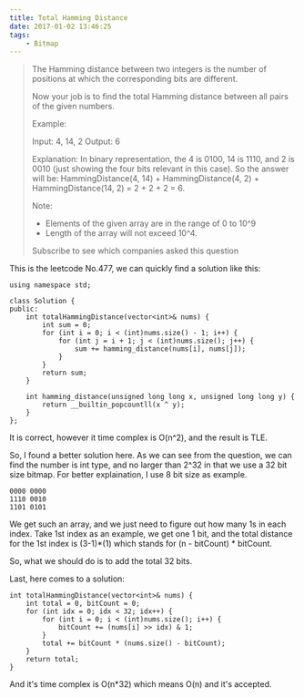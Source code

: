 ```yaml
---
title: Total Hamming Distance
date: 2017-01-02 13:46:25
tags: 
    - Bitmap
---
```


> The Hamming distance between two integers is the number of positions at which the corresponding bits are different.
>
> Now your job is to find the total Hamming distance between all pairs of the given numbers.
>
> Example:
>
> Input: 4, 14, 2
> Output: 6
>
> Explanation: In binary representation, the 4 is 0100, 14 is 1110, and 2 is 0010 (just
> showing the four bits relevant in this case). So the answer will be:
> HammingDistance(4, 14) + HammingDistance(4, 2) + HammingDistance(14, 2) = 2 + 2 + 2 = 6.
>
> Note:
> + Elements of the given array are in the range of 0 to 10^9
> + Length of the array will not exceed 10^4.
>
> Subscribe to see which companies asked this question

<!--more-->

This is the leetcode No.477, we can quickly find a solution like this:

```
using namespace std;

class Solution {
public:
    int totalHammingDistance(vector<int>& nums) {
        int sum = 0;
        for (int i = 0; i < (int)nums.size() - 1; i++) {
            for (int j = i + 1; j < (int)nums.size(); j++) {
                sum += hamming_distance(nums[i], nums[j]);
            }
        }
        return sum;
    }

    int hamming_distance(unsigned long long x, unsigned long long y) {
        return __builtin_popcountll(x ^ y);
    }
};
```

It is correct, however it time complex is O(n^2), and the result is TLE.

So, I found a better solution here. As we can see from the question, we can find the number is int type, and no larger than 2^32 in that we use a 32 bit size bitmap. For better explaination, I use 8 bit size as example.

```
0000 0000
1110 0010
1101 0101
```

We get such an array, and we just need to figure out how many 1s in each index. Take 1st index as an example, we get one 1 bit, and the total distance for the 1st index is (3-1)*(1) which stands for (n - bitCount) * bitCount.

So, what we should do is to add the total 32 bits.

Last, here comes to a solution:

```
int totalHammingDistance(vector<int>& nums) {
    int total = 0, bitCount = 0;
    for (int idx = 0; idx < 32; idx++) {
        for (int i = 0; i < (int)nums.size(); i++) {
            bitCount += (nums[i] >> idx) & 1;
        }
        total += bitCount * (nums.size() - bitCount);
    }
    return total;
}
```

And it's time complex is O(n*32) which means O(n) and it's accepted.
